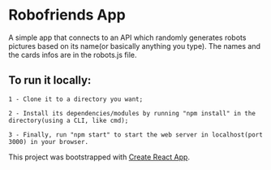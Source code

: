 # Robofriends App

A simple app that connects to an API which randomly generates robots pictures based on its name(or basically anything you type). 
The names and the cards infos are in the robots.js file. 

## To run it locally:

```
1 - Clone it to a directory you want;
```

```
2 - Install its dependencies/modules by running "npm install" in the directory(using a CLI, like cmd);
```
```
3 - Finally, run "npm start" to start the web server in localhost(port 3000) in your browser. 
```

This project was bootstrapped with [Create React App](https://github.com/facebook/create-react-app).



